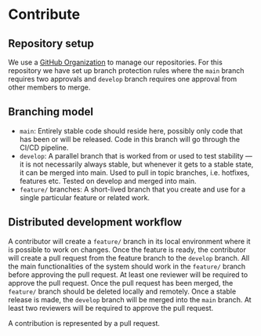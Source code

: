 # Contribute

## Repository setup
  We use a [GitHub Organization](https://github.com/ITU-DevOps-N) to manage our repositories.
  For this repository we have set up branch protection rules where the `main` branch requires two approvals and `develop` branch requires one approval from other members to merge.
## Branching model
- `main`: Entirely stable code should reside here, possibly only code that has been or will be released. Code in this branch will go through the CI/CD pipeline.
- `develop`: A parallel branch that is worked from or used to test stability — it is not necessarily always stable, but whenever it gets to a stable state, it can be merged into main. Used to pull in topic branches, i.e. hotfixes, features etc. Tested on develop and merged into main.
- `feature/` branches: A short-lived branch that you create and use for a single particular feature or related work.

## Distributed development workflow
A contributor will create a `feature/` branch in its local environment where it is possible to work on changes. Once the feature is ready, the contributor will create a pull request from the feature branch to the `develop` branch. All the main functionalities of the system should work in the `feature/` branch before approving the pull request. At least one reviewer will be required to approve the pull request. Once the pull request has been merged, the `feature/` branch should be deleted locally and remotely. Once a stable release is made, the `develop` branch will be merged into the `main` branch. At least two reviewers will be required to approve the pull request. 

A contribution is represented by a pull request.